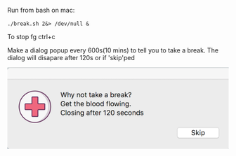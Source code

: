 Run from bash on mac: 

    ./break.sh 2&> /dev/null &
    
To stop
    fg
    ctrl+c

    
Make a dialog popup every 600s(10 mins) to tell you to take a break. The dialog will disapare after 120s or if 'skip'ped

![screenshot](screenshot.png)
